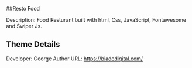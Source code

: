 ##Resto Food 

Description: Food Resturant built with html, Css, JavaScript, Fontawesome and Swiper Js.

## Theme Details
Developer: George
Author URL: https://biadedigital.com/
